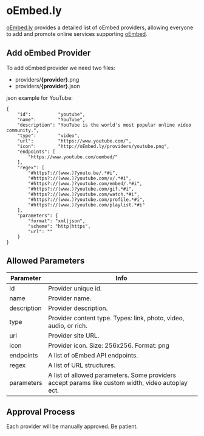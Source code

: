 # oEmbed.ly
[oEmbed.ly](http://oEmbed.ly/) provides a detailed list of oEmbed providers, allowing everyone to add and promote online services supporting [oEmbed](http://oembed.com/).

## Add oEmbed Provider

To add oEmbed provider we need two files:

* providers/**{provider}**.png
* providers/**{provider}**.json

json example for YouTube:
```
{
	"id":          "youtube",
	"name":        "YouTube",
	"description": "YouTube is the world's most popular online video community.",
	"type":        "video",
	"url":         "https://www.youtube.com/",
	"icon":        "http://oEmbed.ly/providers/youtube.png",
	"endpoints": [
		"https://www.youtube.com/oembed/"
	],
	"regex": [
		"#https?://(www.)?youtu.be/.*#i",
		"#https?://(www.)?youtube.com/v/.*#i",
		"#https?://(www.)?youtube.com/embed/.*#i",
		"#https?://(www.)?youtube.com/gif.*#i",
		"#https?://(www.)?youtube.com/watch.*#i",
		"#https?://(www.)?youtube.com/profile.*#i",
		"#https?://(www.)?youtube.com/playlist.*#i"
	],
	"parameters": {
		"format": "xml|json",
		"scheme": "http|https",
		"url": ""
	}
}
```

## Allowed Parameters

Parameter     | Info
------------- | -----
id            | Provider unique id.
name          | Provider name.
description   | Provider description.
type          | Provider content type. Types: link, photo, video, audio, or rich.
url           | Provider site URL.
icon          | Provider icon. Size: 256x256. Format: png
endpoints     | A list of oEmbed API endpoints.
regex         | A list of URL structures.
parameters    | A list of allowed parameters. Some providers accept params like custom width, video autoplay ect.

## Approval Process

Each provider will be manually approved. Be patient.
